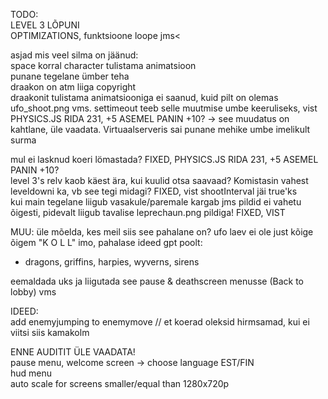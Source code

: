 TODO:                        
LEVEL 3 LÕPUNI                                
OPTIMIZATIONS, funktsioone loope jms<   

asjad mis veel silma on jäänud:         
space korral character tulistama animatsioon                    
punane tegelane ümber teha                  
draakon on atm liiga copyright                      
draakonit tulistama animatsiooniga ei saanud, kuid pilt on olemas ufo_shoot.png vms. settimeout teeb selle muutmise umbe keeruliseks, vist                       
PHYSICS.JS RIDA 231, +5 ASEMEL PANIN +10? -> see muudatus on kahtlane, üle vaadata. Virtuaalserveris sai punane mehike umbe imelikult surma         


mul ei lasknud koeri lömastada?  FIXED, PHYSICS.JS RIDA 231, +5 ASEMEL PANIN +10?            
level 3's relv kaob käest ära, kui kuulid otsa saavaad? Komistasin vahest leveldowni ka, vb see tegi midagi? FIXED, vist shootInterval jäi true'ks                      
kui main tegelane liigub vasakule/paremale kargab jms pildid ei vahetu õigesti, pidevalt liigub tavalise leprechaun.png pildiga! FIXED, VIST         
                
MUU:
üle mõelda, kes meil siis see pahalane on? ufo laev ei ole just kõige õigem "K O L L" imo, pahalase ideed gpt poolt:         
- dragons, griffins, harpies, wyverns, sirens                               

eemaldada uks ja liigutada see pause & deathscreen menusse (Back to lobby) vms              

IDEED:           
add enemyjumping to enemymove // et koerad oleksid hirmsamad, kui ei viitsi siis kamakolm           
        

ENNE AUDITIT ÜLE VAADATA!               
pause menu, welcome screen -> choose language EST/FIN                           
hud menu                     
auto scale for screens smaller/equal than 1280x720p                     

